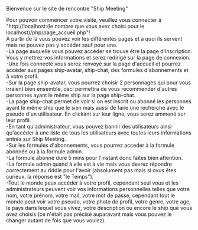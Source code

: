   Bienvenue sur le site de rencontre "Ship Meeting"
  
Pour pouvoir commencer votre visite, veuillez vous connecter à "http://localhost:(le nombre que vous avez choisi pour le localhost)/php/page_accueil.php"!  
A partir de là vous pouvez voir les différentes pages et à quoi ils servent mais ne pouvez pas y accéder sauf pour une.  
-La page auquelle vous pouvez accéder se trouve être la page d'inscription. Vous y mettrez vos informations et serez redirigé sur la page de connexion.     
-Une fois connecté vous serez renvoyé sur la page d'accueil et pourrez accéder aux pages  ship-avatar,  ship-chat,  des formules d'abonnements et à votre profil.  
-Sur la page ship-avatar, vous pourrez choisir 2 personnages qui pour vous irraient bien ensemble, ceci permettra de vous recommender d'autres personnes ayant le même ship sur la page ship-chat.  
-La page ship-chat permet de voir si on est inscrit ou abonné les personnes ayant le même ship que le sien mais aussi de faire une recherche avec le pseudo d'un utilisateur. En clickant sur leur ligne, vous serez ammené sur leur profil.    
-En tant qu'administrateur, vous pouvez bannir des utilisateurs ainsi qu'accéder à une liste de tous les utilisateurs avec toutes leurs informations entrés sur Ship Meeting.  
-Sur les formules d'abonnements, vous pourrez acceder à la formule abonnée ou à la formule admin.  
-La formule abonné dure 5 mins pour l'instant donc faîtes bien attention.  
-La formule admin quand à elle est à vie mais vous devrez répondre correctement au riddle pour l'avoir (absolument pas mais si ovus êtes curieux, la réponse est "le Temps").  
-Tout le monde peux accéder à votre profil, cependant seul vous et les administrateurs peuvent voir vos informations personnelles telles que votre nom, votre prénom, votre mail, votre mot de passe, cependant tout le monde peut voir votre pseudo, votre photo de profil, votre genre, votre age, le pays dans lequel vous vivez, votre description ou encore le ship que vous avez choisis (ce n'était pas précisé auparavant mais vous pouvez le changer autant de fois que vous voulez).
